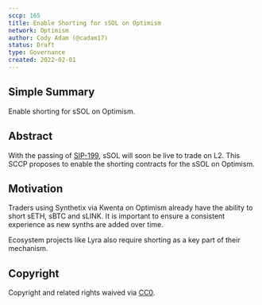 ```yaml
---
sccp: 165
title: Enable Shorting for sSOL on Optimism
network: Optimism
author: Cody Adam (@cadam17)
status: Draft
type: Governance
created: 2022-02-01
---
```


<!--You can leave these HTML comments in your merged SCCP and delete the visible duplicate text guides, they will not appear and may be helpful to refer to if you edit it again. This is the suggested template for new SCCPs. Note that an SCCP number will be assigned by an editor. When opening a pull request to submit your SCCP, please use an abbreviated title in the filename, `sccp-draft_title_abbrev.md`. The title should be 44 characters or less.-->


## Simple Summary

<!--"If you can't explain it simply, you don't understand it well enough." Provide a simplified and layman-accessible explanation of the SCCP.-->

Enable shorting for sSOL on Optimism. 

## Abstract

<!--A short (~200 word) description of the variable change proposed.-->

With the passing of [SIP-199](https://sips.synthetix.io/sips/sip-199/), sSOL will soon be live to trade on L2. This SCCP proposes to enable the shorting contracts for the sSOL on Optimism. 

## Motivation

<!--The motivation is critical for SCCPs that want to update variables within Synthetix. It should clearly explain why the existing variable is not incentive aligned. SCCP submissions without sufficient motivation may be rejected outright.-->

Traders using Synthetix via Kwenta on Optimism already have the ability to short sETH, sBTC and sLINK. It is important to ensure a consistent experience as new synths are added over time. 

Ecosystem projects like Lyra also require shorting as a key part of their mechanism. 


## Copyright

Copyright and related rights waived via [CC0](https://creativecommons.org/publicdomain/zero/1.0/).
